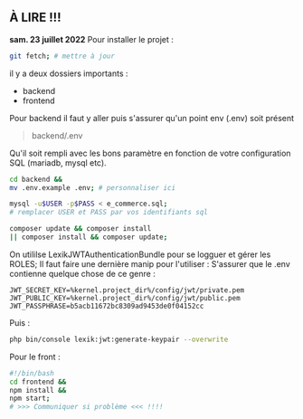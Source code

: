 ## À  LIRE !!!
__sam. 23 juillet 2022__
 Pour installer le projet : 
```sh
git fetch; # mettre à jour
```
il y a deux dossiers importants : 
- backend
- frontend

Pour backend il faut y aller puis s'assurer qu'un point env (.env) soit présent
> backend/.env

Qu'il soit rempli avec les bons paramètre en fonction de votre configuration SQL (mariadb, mysql etc).
```sh
cd backend &&
mv .env.example .env; # personnaliser ici

mysql -u$USER -p$PASS < e_commerce.sql; 
# remplacer USER et PASS par vos identifiants sql

composer update && composer install 
|| composer install && composer update;
```
On utililse LexikJWTAuthenticationBundle pour se logguer et gérer les ROLES;
Il faut faire une dernière manip pour l'utiliser : 
S'assurer que le .env contienne quelque chose de ce genre :
```
JWT_SECRET_KEY=%kernel.project_dir%/config/jwt/private.pem
JWT_PUBLIC_KEY=%kernel.project_dir%/config/jwt/public.pem
JWT_PASSPHRASE=b5acb11672bc8309ad9453de0f04152cc
```
Puis : 
```sh
php bin/console lexik:jwt:generate-keypair --overwrite
```
Pour le front :
```sh
#!/bin/bash 
cd frontend && 
npm install && 
npm start;
# >>> Communiquer si problème <<< !!!!
```


<!-- https://papaly.com/ -->

